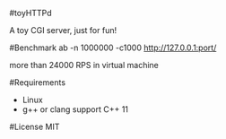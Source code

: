 #toyHTTPd

A toy CGI server, just for fun!

#Benchmark
ab -n 1000000 -c1000 http://127.0.0.1:port/

more than 24000 RPS in virtual machine

#Requirements
- Linux
- g++ or clang support C++ 11

#License 
MIT
 
 
